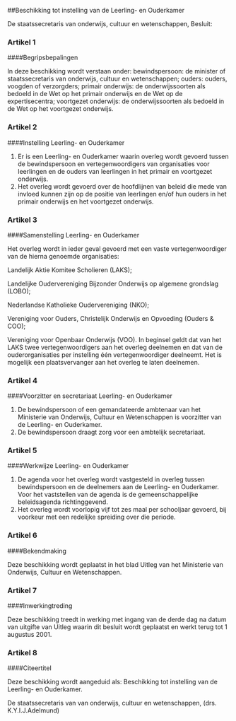 <meta http-equiv='Content-Type' content='text/html; charset=utf-8' />

##Beschikking tot instelling van de Leerling- en Ouderkamer

De staatssecretaris van onderwijs, cultuur en wetenschappen,  Besluit:    

### Artikel  1  

####Begripsbepalingen

In deze beschikking wordt verstaan onder:   bewindspersoon:  de minister of staatssecretaris van onderwijs, cultuur en wetenschappen; ouders: ouders, voogden of verzorgders;    primair onderwijs:  de onderwijssoorten als bedoeld in de Wet op het primair onderwijs en de Wet op de expertisecentra;    voortgezet onderwijs:  de onderwijssoorten als bedoeld in de Wet op het voortgezet onderwijs.     

### Artikel  2  

####Instelling Leerling- en Ouderkamer

1.  Er is een Leerling- en Ouderkamer waarin overleg wordt gevoerd tussen de bewindspersoon en vertegenwoordigers van organisaties voor leerlingen en de ouders van leerlingen in het primair en voortgezet onderwijs.   
2.  Het overleg wordt gevoerd over de hoofdlijnen van beleid die mede van invloed kunnen zijn op de positie van leerlingen en/of hun ouders in het primair onderwijs en het voortgezet onderwijs.   

### Artikel  3  

####Samenstelling Leerling- en Ouderkamer

Het overleg wordt in ieder geval gevoerd met een vaste vertegenwoordiger van de hierna genoemde organisaties: 

Landelijk Aktie Komitee Scholieren (LAKS);  

Landelijke Oudervereniging Bijzonder Onderwijs op algemene grondslag (LOBO);  

Nederlandse Katholieke Oudervereniging (NKO);  

Vereniging voor Ouders, Christelijk Onderwijs en Opvoeding (Ouders & COO);  

Vereniging voor Openbaar Onderwijs (VOO).   In beginsel geldt dat van het LAKS twee vertegenwoordigers aan het overleg deelnemen en dat van de ouderorganisaties per instelling één vertegenwoordiger deelneemt. Het is mogelijk een plaatsvervanger aan het overleg te laten deelnemen.  

### Artikel  4  

####Voorzitter en secretariaat Leerling- en Ouderkamer

1.  De bewindspersoon of een gemandateerde ambtenaar van het Ministerie van Onderwijs, Cultuur en Wetenschappen is voorzitter van de Leerling- en Ouderkamer.   
2.  De bewindspersoon draagt zorg voor een ambtelijk secretariaat.   

### Artikel  5  

####Werkwijze Leerling- en Ouderkamer

1.  De agenda voor het overleg wordt vastgesteld in overleg tussen bewindspersoon en de deelnemers aan de Leerling- en Ouderkamer. Voor het vaststellen van de agenda is de gemeenschappelijke beleidsagenda richtinggevend.   
2.  Het overleg wordt voorlopig vijf tot zes maal per schooljaar gevoerd, bij voorkeur met een redelijke spreiding over die periode.   

### Artikel  6  

####Bekendmaking

Deze beschikking wordt geplaatst in het blad Uitleg van het Ministerie van Onderwijs, Cultuur en Wetenschappen.  

### Artikel  7  

####Inwerkingtreding

Deze beschikking treedt in werking met ingang van de derde dag na datum van uitgifte van Uitleg waarin dit besluit wordt geplaatst en werkt terug tot 1 augustus 2001.  

### Artikel  8  

####Citeertitel

Deze beschikking wordt aangeduid als: Beschikking tot instelling van de Leerling- en Ouderkamer.  

De 
staatssecretaris van van onderwijs, cultuur en wetenschappen,
(drs. K.Y.I.J.Adelmund)    
